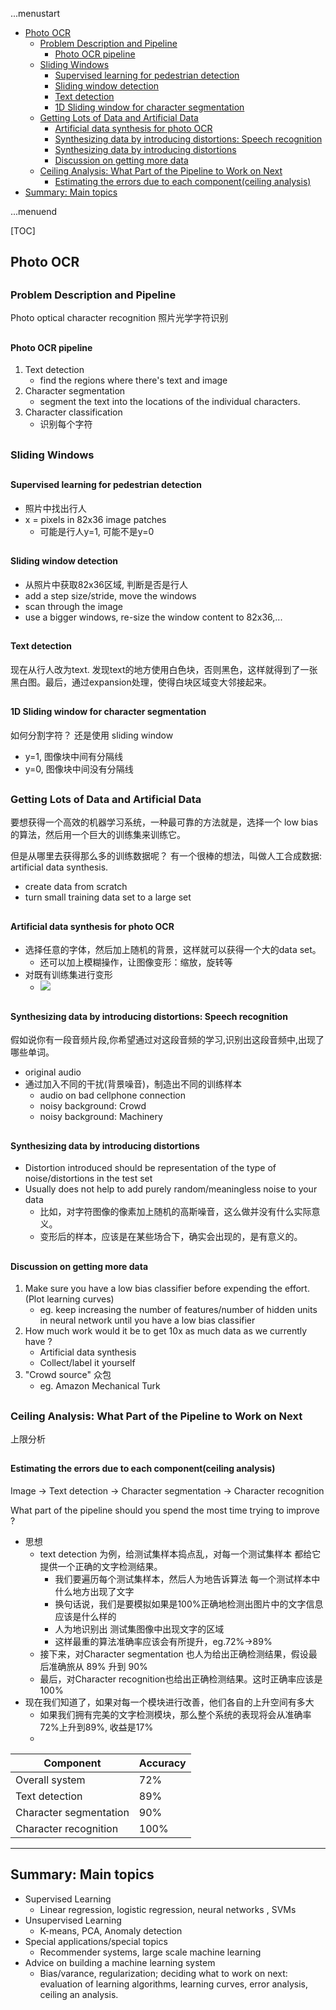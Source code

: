 ...menustart

- [Photo OCR](#e65885a24642ea6caa9b4cc3fa9648d4)
    - [Problem Description and Pipeline](#c05b00495e12d4e6e63699b01eef0e5f)
        - [Photo OCR pipeline](#c75bffa5028e099b547517e79ecbedb6)
    - [Sliding Windows](#a413de0b7d3ca5e448aa7c58535e57ef)
        - [Supervised learning for pedestrian detection](#059f4dd0bafb0e73889c8660d52c1a5c)
        - [Sliding window detection](#45cc6d3b5bf3f3b586155dcbc5e04d88)
        - [Text detection](#69b71ae7534d013b30aa980fedf1d6fd)
        - [1D Sliding window for character segmentation](#e55dfb0a899b9302b944074fbd127e65)
    - [Getting Lots of Data and Artificial Data](#f6c38a87532bcba6d340d665a5f4db8b)
        - [Artificial data synthesis for photo OCR](#d44110b04e334d5138f9080526090261)
        - [Synthesizing data by introducing distortions: Speech recognition](#d0489633abcc536d20de1ac15bc32041)
        - [Synthesizing data by introducing distortions](#3cac9850b41b50b8e4c44d5de7de1148)
        - [Discussion on getting more data](#aaf61b0c47bdfa1a04301b1e0efb7b17)
    - [Ceiling Analysis: What Part of the Pipeline to Work on Next](#3157909fcba2bb0204f25acba117af96)
        - [Estimating the errors due to each component(ceiling analysis)](#fa04582d22d410df441e1c1170299998)
- [Summary: Main topics](#97ac67a319b4892c162d49f2693870de)

...menuend


[TOC]

<h2 id="e65885a24642ea6caa9b4cc3fa9648d4"></h2>


## Photo OCR

<h2 id="c05b00495e12d4e6e63699b01eef0e5f"></h2>


### Problem Description and Pipeline

Photo optical character recognition 照片光学字符识别

<h2 id="c75bffa5028e099b547517e79ecbedb6"></h2>


#### Photo OCR pipeline

 1. Text detection
    - find the regions where there's text and image
 2. Character segmentation
    - segment the text into the locations of the individual characters.
 3. Character classification
    - 识别每个字符 
 
<h2 id="a413de0b7d3ca5e448aa7c58535e57ef"></h2>


### Sliding Windows

<h2 id="059f4dd0bafb0e73889c8660d52c1a5c"></h2>


#### Supervised learning for pedestrian detection
 
 - 照片中找出行人
 - x = pixels in 82x36 image patches
    - 可能是行人y=1, 可能不是y=0

<h2 id="45cc6d3b5bf3f3b586155dcbc5e04d88"></h2>


#### Sliding window detection

 - 从照片中获取82x36区域, 判断是否是行人
 - add a step size/stride,  move the windows
 - scan through the image
 - use a bigger windows, re-size the window content to 82x36,...

<h2 id="69b71ae7534d013b30aa980fedf1d6fd"></h2>


#### Text detection

现在从行人改为text. 发现text的地方使用白色块，否则黑色，这样就得到了一张黑白图。最后，通过expansion处理，使得白块区域变大邻接起来。

<h2 id="e55dfb0a899b9302b944074fbd127e65"></h2>


#### 1D Sliding window for character segmentation

如何分割字符？ 还是使用 sliding window

 - y=1, 图像块中间有分隔线
 - y=0, 图像块中间没有分隔线

<h2 id="f6c38a87532bcba6d340d665a5f4db8b"></h2>


### Getting Lots of Data and Artificial Data

要想获得一个高效的机器学习系统，一种最可靠的方法就是，选择一个 low bias的算法，然后用一个巨大的训练集来训练它。

但是从哪里去获得那么多的训练数据呢？ 有一个很棒的想法，叫做人工合成数据: artificial data synthesis.

 - create data from scratch
 - turn small training data set to a large set

<h2 id="d44110b04e334d5138f9080526090261"></h2>


#### Artificial data synthesis for photo OCR

 - 选择任意的字体，然后加上随机的背景，这样就可以获得一个大的data set。
    - 还可以加上模糊操作，让图像变形：缩放，旋转等
 - 对既有训练集进行变形 
    - ![](../imgs/artificialData.png) 


<h2 id="d0489633abcc536d20de1ac15bc32041"></h2>


#### Synthesizing data by introducing distortions: Speech recognition

假如说你有一段音频片段,你希望通过对这段音频的学习,识别出这段音频中,出现了哪些单词。

 - original audio
 - 通过加入不同的干扰(背景噪音)，制造出不同的训练样本
    - audio on bad cellphone connection
    - noisy background: Crowd
    - noisy background: Machinery
 

<h2 id="3cac9850b41b50b8e4c44d5de7de1148"></h2>


#### Synthesizing data by introducing distortions

 - Distortion introduced should be representation of the type of noise/distortions in the test set
 - Usually does not help to add purely random/meaningless noise to your data
    - 比如，对字符图像的像素加上随机的高斯噪音，这么做并没有什么实际意义。
    - 变形后的样本，应该是在某些场合下，确实会出现的，是有意义的。

<h2 id="aaf61b0c47bdfa1a04301b1e0efb7b17"></h2>


#### Discussion on getting more data

 1. Make sure you have a low bias classifier before expending the effort.(Plot learning curves)
    - eg. keep increasing the number of features/number of hidden units in neural network until you have a low bias classifier
 2. How much work would it be to get 10x as much data as we currently have ?
    - Artificial data synthesis
    - Collect/label it yourself
 3. "Crowd source" 众包
    - eg. Amazon Mechanical Turk


<h2 id="3157909fcba2bb0204f25acba117af96"></h2>


### Ceiling Analysis: What Part of the Pipeline to Work on Next

上限分析

<h2 id="fa04582d22d410df441e1c1170299998"></h2>


#### Estimating the errors due to each component(ceiling analysis)

Image -> Text detection -> Character segmentation -> Character recognition

What part of the pipeline should you spend the most time trying to improve ?

 - 思想
    - text detection 为例，给测试集样本捣点乱，对每一个测试集样本 都给它提供一个正确的文字检测结果。
        - 我们要遍历每个测试集样本，然后人为地告诉算法 每一个测试样本中什么地方出现了文字
        - 换句话说，我们是要模拟如果是100%正确地检测出图片中的文字信息 应该是什么样的
        - 人为地识别出 测试集图像中出现文字的区域
        - 这样最重的算法准确率应该会有所提升，eg.72%->89%
    - 接下来，对Character segmentation 也人为给出正确检测结果，假设最后准确旅从 89% 升到 90%
    - 最后，对Character recognition也给出正确检测结果。这时正确率应该是100%
 - 现在我们知道了，如果对每一个模块进行改善，他们各自的上升空间有多大
    - 如果我们拥有完美的文字检测模块，那么整个系统的表现将会从准确率72%上升到89%, 收益是17%
    - 

Component | Accuracy
--- | ---
Overall system | 72%
Text detection | 89%
Character segmentation | 90%
Character recognition | 100%

---

<h2 id="97ac67a319b4892c162d49f2693870de"></h2>


## Summary: Main topics

 - Supervised Learning
    - Linear regression, logistic regression, neural networks , SVMs 
 - Unsupervised Learning
    - K-means, PCA, Anomaly detection 
 - Special applications/special topics
    - Recommender systems, large scale machine learning 
 - Advice on building a machine learning system
    -  Bias/varance, regularization; deciding what to work on next: evaluation of learning algorithms, learning curves, error analysis, ceiling an analysis.


    
 


        
    
 
